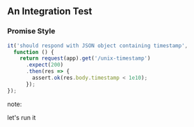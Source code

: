 ## An Integration Test

### Promise Style

```js
it('should respond with JSON object containing timestamp',
  function () {
    return request(app).get('/unix-timestamp')
      .expect(200)
      .then(res => {
        assert.ok(res.body.timestamp < 1e10);
      });
});
```

note:

let's run it
